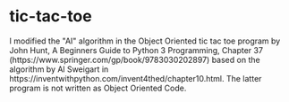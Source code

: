 # tic-tac-toe
<p>I modified the "AI" algorithm in the Object Oriented tic tac toe program by John Hunt, A Beginners Guide to Python 3 Programming, Chapter 37 (https://www.springer.com/gp/book/9783030202897) based on the algorithm by Al Sweigart in https://inventwithpython.com/invent4thed/chapter10.html. The latter program is not written as Object Oriented Code.</p> 
